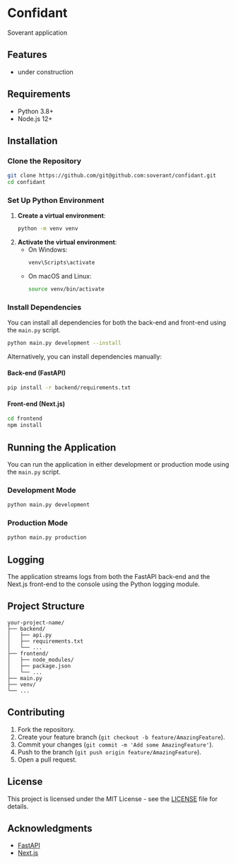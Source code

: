 # Confidant

Soverant application

## Features

- under construction

## Requirements

- Python 3.8+
- Node.js 12+

## Installation

### Clone the Repository

```bash
git clone https://github.com/git@github.com:soverant/confidant.git
cd confidant
```

### Set Up Python Environment

1. **Create a virtual environment**:
   ```bash
   python -m venv venv
   ```
2. **Activate the virtual environment**:
   - On Windows:
     ```bash
     venv\Scripts\activate
     ```
   - On macOS and Linux:
     ```bash
     source venv/bin/activate
     ```

### Install Dependencies

You can install all dependencies for both the back-end and front-end using the `main.py` script.

```bash
python main.py development --install
```

Alternatively, you can install dependencies manually:

#### Back-end (FastAPI)

```bash
pip install -r backend/requirements.txt
```

#### Front-end (Next.js)

```bash
cd frontend
npm install
```

## Running the Application

You can run the application in either development or production mode using the `main.py` script.

### Development Mode

```bash
python main.py development
```

### Production Mode

```bash
python main.py production
```

## Logging

The application streams logs from both the FastAPI back-end and the Next.js front-end to the console using the Python logging module.

## Project Structure

```
your-project-name/
├── backend/
│   ├── api.py
│   ├── requirements.txt
│   └── ...
├── frontend/
│   ├── node_modules/
│   ├── package.json
│   └── ...
├── main.py
├── venv/
└── ...
```

## Contributing

1. Fork the repository.
2. Create your feature branch (`git checkout -b feature/AmazingFeature`).
3. Commit your changes (`git commit -m 'Add some AmazingFeature'`).
4. Push to the branch (`git push origin feature/AmazingFeature`).
5. Open a pull request.

## License

This project is licensed under the MIT License - see the [LICENSE](LICENSE) file for details.

## Acknowledgments

- [FastAPI](https://fastapi.tiangolo.com/)
- [Next.js](https://nextjs.org/)
